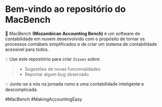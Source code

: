 # **Bem-vindo ao repositório do MacBench** 

🚀 MacBench **(Mozambican Accounting Bench)** é um software de contabilidade em nuvem desenvolvido com o propósito de tornar os processos contábeis simplificados e de criar um sistema de contabilidade acessível para todos.


💡 Use este repositório para criar `Issues` sobre:
  >  - Sugestões de novas funcionalidades
  >  - Reportar algum bug observado



💡 Junte-se a nós na jornada rumo a uma contabilidade inteligente e descomplicada.

#MacBench
#MakingAccountingEasy
